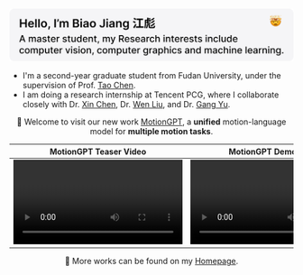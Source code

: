 <p>
  &nbsp;
  <a href="https://jiangbiao.tech"><img src="./images/Hello.png" alt="显示不了图片，检查一下网络设置🛫"></a>
</p>

- I'm a second-year graduate student from Fudan University, under the supervision of Prof. [Tao Chen](https://eetchen.github.io/).
- I am doing a research internship at Tencent PCG, where I collaborate closely with Dr. [Xin Chen](https://chenxin.tech/), Dr. [Wen Liu](https://scholar.google.com/citations?user=A6K6bkoAAAAJ), and Dr. [Gang Yu](https://www.skicyyu.org/).

<p align="center"> 🔭 Welcome to visit our new work <a href="https://github.com/OpenMotionLab/MotionGPT">MotionGPT</a>, a <strong>unified</strong> motion-language model for <strong>multiple motion tasks</strong>.</p>

|                                                  MotionGPT Teaser Video                                                   |                                                   MotionGPT Demo Video                                                    |
| :--------------------------------------------------------------------------------------------------------------: | :--------------------------------------------------------------------------------------------------------------: |
| <video src="https://github.com/OpenMotionLab/MotionGPT/assets/120085716/a741e162-b2f4-4f65-af8e-aa19c4115a9e" /> | <video src="https://github.com/OpenMotionLab/MotionGPT/assets/120085716/ae966d17-6326-43e6-8d5b-8562cf3ffd52" /> |

<p align="center">👐 More works can be found on my <a href="https://biaojiang.tech">Homepage</a>.</p>
